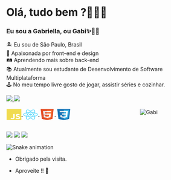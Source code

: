 # Olá, tudo bem ?👩‍💻👋 

### Eu sou a Gabriella, ou Gabi✨👩‍💻
🏝 Eu sou de São Paulo, Brasil<br>
💜 Apaixonada por front-end e design<br>
🛤 Aprendendo mais sobre back-end<br>
📚 Atualmente sou estudante de Desenvolvimento de Software Multiplataforma<br>
🕹 No meu tempo livre gosto de jogar, assistir séries e cozinhar.

 <div>
  <a href="https://github.com/bimoraes">
  <img height="150em" src="https://github-readme-stats.vercel.app/api?username=bimoraes&show_icons=true&theme=dracula&include_all_commits=true&count_private=true"/>
  <img height="150em" src="https://github-readme-stats.vercel.app/api/top-langs/?username=bimoraes&layout=compact&langs_count=7&theme=dracula"/>
</div>
 <div style="display: inline_block"><br>
  <img align="center" alt="Rafa-Js" height="30" width="40" src="https://raw.githubusercontent.com/devicons/devicon/master/icons/javascript/javascript-plain.svg">
  <img align="center" alt="Rafa-React" height="30" width="40" src="https://raw.githubusercontent.com/devicons/devicon/master/icons/react/react-original.svg">
  <img align="center" alt="Rafa-HTML" height="30" width="40" src="https://raw.githubusercontent.com/devicons/devicon/master/icons/html5/html5-original.svg">
  <img align="center" alt="Rafa-CSS" height="30" width="40" src="https://raw.githubusercontent.com/devicons/devicon/master/icons/css3/css3-original.svg">
  <img align="right" alt="Gabi" height="150" width="150" src="https://cdn.discordapp.com/attachments/812816331824168963/871789932853743716/SPOILER_download20210801131755.png">
</div>
 
 ##
 
 <div>
  <a href="https://instagram.com/gabriella.moraes_" target="_blank"><img src="https://img.shields.io/badge/-Instagram-%23E4405F?style=for-the-badge&logo=instagram&logoColor=white" target="_blank"></a>
  <a href = "mailto:gabriellamoraes58@gmail.com"><img src="https://img.shields.io/badge/-Gmail-%23333?style=for-the-badge&logo=gmail&logoColor=white" target="_blank"></a>
  <a href="https://www.linkedin.com/in/gabriella-moraes-a49338206/" target="_blank"><img src="https://img.shields.io/badge/-LinkedIn-%230077B5?style=for-the-badge&logo=linkedin&logoColor=white" target="_blank"></a> 
 </div>
 
  ![Snake animation](https://github.com/bimoraes/bimoraes/blob/output/github-contribution-grid-snake.svg)
 
 * Obrigado pela visita.

 * Aproveite !! 🤖
